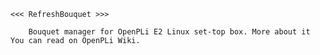 	<<< RefreshBouquet >>>

        Bouquet manager for OpenPLi E2 Linux set-top box. More about it You can read on OpenPLi Wiki.
